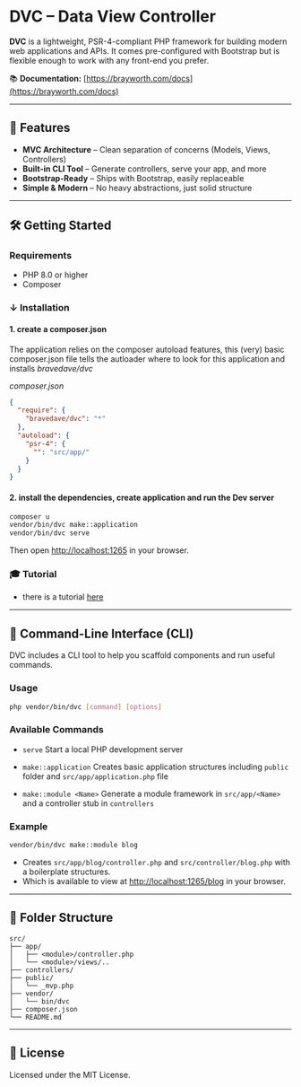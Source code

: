 # DVC – Data View Controller

**DVC** is a lightweight, PSR-4-compliant PHP framework for building modern web applications and APIs. It comes pre-configured with Bootstrap but is flexible enough to work with any front-end you prefer.

📚 **Documentation:** [https://brayworth.com/docs](https://brayworth.com/docs)

---

## 🚀 Features

- **MVC Architecture** – Clean separation of concerns (Models, Views, Controllers)
- **Built-in CLI Tool** – Generate controllers, serve your app, and more
- **Bootstrap-Ready** – Ships with Bootstrap, easily replaceable
- **Simple & Modern** – No heavy abstractions, just solid structure

---

## 🛠️ Getting Started

### Requirements

- PHP 8.0 or higher
- Composer

### ↓ Installation

#### 1. create a composer.json

The application relies on the composer autoload features, this (very) basic composer.json file tells the autloader where to look for this application and installs *bravedave/dvc*

*composer.json*
```json
{
  "require": {
    "bravedave/dvc": "*"
  },
  "autoload": {
    "psr-4": {
      "": "src/app/"
    }
  }
}
```

#### 2. install the dependencies, create application and run the Dev server

```bash
composer u
vendor/bin/dvc make::application
vendor/bin/dvc serve
```

Then open [http://localhost:1265](http://localhost:1265) in your browser.

### 🎓 Tutorial

- there is a tutorial [here](src/bravedave/dvc/views/docs/risorsa.md)

---

## 🧰 Command-Line Interface (CLI)

DVC includes a CLI tool to help you scaffold components and run useful commands.

### Usage

```bash
php vendor/bin/dvc [command] [options]
```

### Available Commands

- `serve`
  Start a local PHP development server

- `make::application`
  Creates basic application structures including `public` folder and `src/app/application.php` file

- `make::module <Name>`
  Generate a module framework in `src/app/<Name>` and a controller stub in `controllers`

### Example

```bash
vendor/bin/dvc make::module blog
```

- Creates `src/app/blog/controller.php` and `src/controller/blog.php` with a boilerplate structures.
- Which is available to view at [http://localhost:1265/blog](http://localhost:1265/blog) in your browser.

---

## 📁 Folder Structure

```
src/
├── app/
│   ├── <module>/controller.php
│   └── <module>/views/..
├── controllers/
├── public/
│   └── _mvp.php
├── vendor/
│   └── bin/dvc
├── composer.json
└── README.md
```

---

## 📄 License

Licensed under the MIT License.
